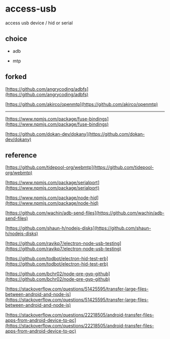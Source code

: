 # access-usb
access usb device / hid or serial

## choice
- adb

- mtp

## forked

[https://github.com/angrycoding/adbfs](https://github.com/angrycoding/adbfs)

[https://github.com/akirco/openmtp](https://github.com/akirco/openmtp)

*******
[https://www.npmjs.com/package/fuse-bindings](https://www.npmjs.com/package/fuse-bindings)

[https://github.com/dokan-dev/dokany](https://github.com/dokan-dev/dokany)

## reference

[https://github.com/tidepool-org/webmtp](https://github.com/tidepool-org/webmtp)

[https://www.npmjs.com/package/serialport](https://www.npmjs.com/package/serialport)

[https://www.npmjs.com/package/node-hid](https://www.npmjs.com/package/node-hid)

[https://github.com/wachin/adb-send-files](https://github.com/wachin/adb-send-files)

[https://github.com/shaun-h/nodejs-disks](https://github.com/shaun-h/nodejs-disks)

[https://github.com/ravikp7/electron-node-usb-testing](https://github.com/ravikp7/electron-node-usb-testing)

[https://github.com/todbot/electron-hid-test-erb](https://github.com/todbot/electron-hid-test-erb)

[https://github.com/bchr02/node-pre-gyp-github](https://github.com/bchr02/node-pre-gyp-github)

[https://stackoverflow.com/questions/51425595/transfer-large-files-between-android-and-node-js](https://stackoverflow.com/questions/51425595/transfer-large-files-between-android-and-node-js)

[https://stackoverflow.com/questions/22218505/android-transfer-files-apps-from-android-device-to-pc](https://stackoverflow.com/questions/22218505/android-transfer-files-apps-from-android-device-to-pc)
